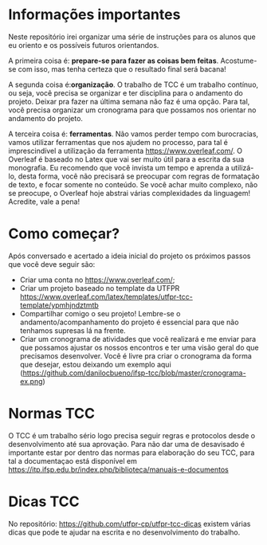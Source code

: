 # Informações importantes

Neste repositório irei organizar uma série de instruções para os alunos que eu oriento e os possíveis futuros orientandos.

A primeira coisa é: __prepare-se para fazer as coisas bem feitas__. Acostume-se com isso, mas tenha certeza que o resultado final será bacana!

A segunda coisa é:__organização__. O trabalho de TCC é um trabalho contínuo, ou seja, você precisa se organizar e ter disciplina para o andamento do projeto. Deixar pra fazer na última semana não faz é uma opção. Para tal, você precisa organizar um cronograma para que possamos nos orientar no andamento do projeto.

A terceira coisa é: __ferramentas__. Não vamos perder tempo com burocracias, vamos utilizar ferramentas que nos ajudem no processo, para tal é imprescindível a utilização da ferramenta https://www.overleaf.com/. O Overleaf é baseado no Latex que vai ser muito útil para a escrita da sua monografia. Eu recomendo que você invista um tempo e aprenda a utilizá-lo, desta forma, você não precisará se preocupar com regras de formatação de texto, e focar somente no conteúdo. Se você achar muito complexo, não se preocupe, o Overleaf hoje abstrai várias complexidades da linguagem! Acredite, vale a pena!

# Como começar?

Após conversado e acertado a ideia inicial do projeto os próximos passos que você deve seguir são:
+ Criar uma conta no https://www.overleaf.com/; 
+ Criar um projeto baseado no template da UTFPR https://www.overleaf.com/latex/templates/utfpr-tcc-template/ypmhjndztmtb
+ Compartilhar comigo o seu projeto! Lembre-se o andamento/acompanhamento do projeto é essencial para que não tenhamos supresas lá na frente.
+ Criar um cronograma de atividades que você realizará e me enviar para que possamos ajustar os nossos encontros e ter uma visão geral do que precisamos desenvolver. Você é livre pra criar o cronograma da forma que desejar, estou deixando um exemplo aqui (https://github.com/danilocbueno/ifsp-tcc/blob/master/cronograma-ex.png)

# Normas TCC

O TCC é um trabalho sério logo precisa seguir regras e protocolos desde o desenvolvimento até sua aprovação. Para não dar uma de desavisado é importante estar por dentro das normas para elaboração do seu TCC, para tal a documentaçao está disponível em 
https://itp.ifsp.edu.br/index.php/biblioteca/manuais-e-documentos 

# Dicas TCC

No repositório: https://github.com/utfpr-cp/utfpr-tcc-dicas existem várias dicas que pode te ajudar na escrita e no desenvolvimento do trabalho.
